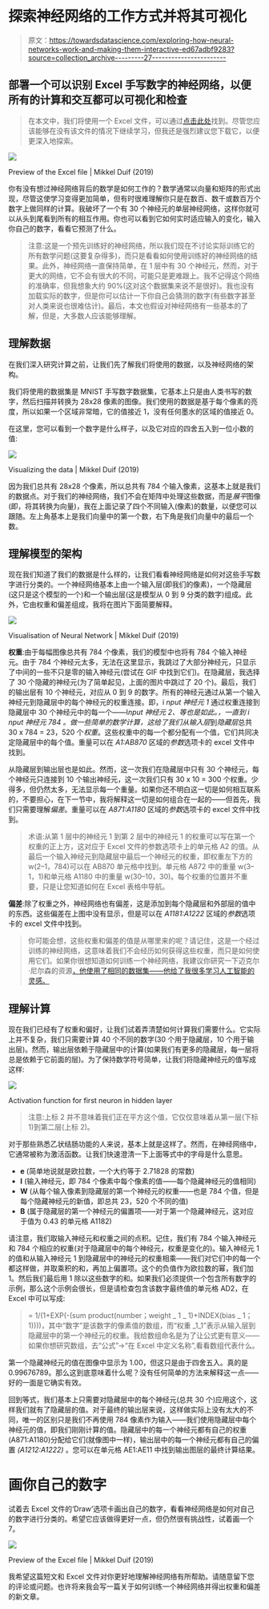 # 探索神经网络的工作方式并将其可视化

> 原文：<https://towardsdatascience.com/exploring-how-neural-networks-work-and-making-them-interactive-ed67adbf9283?source=collection_archive---------27----------------------->

## 部署一个可以识别 Excel 手写数字的神经网络，以便所有的计算和交互都可以可视化和检查

> 在本文中，我们将使用一个 Excel 文件，可以通过[点击此处](https://1drv.ms/x/s!AtALkL1BpheSiI9u4DsLalENcibY8Q?e=36qdYr)找到。尽管您应该能够在没有该文件的情况下继续学习，但我还是强烈建议您下载它，以便更深入地探索。

![](img/bdbf8bd993d823f9396ec620b94a3992.png)

Preview of the Excel file | Mikkel Duif (2019)

你有没有想过神经网络背后的数学是如何工作的？数学通常以向量和矩阵的形式出现，尽管这使学习变得更加简单，但有时很难理解你只是在数百、数千或数百万个数字上做同样的计算。我破坏了一个有 30 个神经元的单层神经网络，这样你就可以从头到尾看到所有的相互作用。你也可以看到它如何实时适应输入的变化，输入你自己的数字，看看它预测了什么。

> 注意:这是一个预先训练好的神经网络，所以我们现在不讨论实际训练它的所有数学问题(这要复杂得多)，而只是看看如何使用训练好的神经网络的结果。此外，神经网络一直保持简单，在 1 层中有 30 个神经元，然而，对于更大的网络，它不会有很大的不同，可能只是更难跟上。我不记得这个网络的准确率，但我想象大约 90%(这对这个数据集来说不是很好)。我也没有加载实际的数字，但是你可以估计一下你自己会猜测的数字(有些数字甚至对人类来说也很难估计)。最后，本文也假设对神经网络有一些基本的了解，但是，大多数人应该能够理解。

## 理解数据

在我们深入研究计算之前，让我们先了解我们将使用的数据，以及神经网络的架构。

我们将使用的数据集是 MNIST 手写数字数据集，它基本上只是由人类书写的数字，然后扫描并转换为 28x28 像素的图像。我们使用的数据是基于每个像素的亮度，所以如果一个区域非常暗，它的值接近 1，没有任何墨水的区域的值接近 0。

在这里，您可以看到一个数字是什么样子，以及它对应的四舍五入到一位小数的值:

![](img/6cf95c8d7914fde6f43d6e1feaa0a9a1.png)

Visualizing the data | Mikkel Duif (2019)

因为我们总共有 28x28 个像素，所以总共有 784 个输入像素，这基本上就是我们的数据点。对于我们的神经网络，我们不会在矩阵中处理这些数据，而是*展平*图像(即，将其转换为向量)，我在上面记录了四个不同输入(像素)的数量，以便您可以跟随。左上角基本上是我们向量中的第一个数，右下角是我们向量中的最后一个数。

## 理解模型的架构

现在我们知道了我们的数据是什么样的，让我们看看神经网络是如何对这些手写数字进行分类的。一个神经网络基本上由一个输入层(即我们的像素)，一个隐藏层(这只是这个模型的一个)和一个输出层(这是模型从 0 到 9 分类的数字)组成。此外，它由权重和偏差组成，我将在图片下面简要解释。

![](img/cc1bf1ee10cb8d42f461c48f9e3c14ba.png)

Visualisation of Neural Network | Mikkel Duif (2019)

**权重**:由于每幅图像总共有 784 个像素，我们的模型中也将有 784 个输入神经元。由于 784 个神经元太多，无法在这里显示，我跳过了大部分神经元，只显示了中间的一些不只是零的输入神经元(尝试在 GIF 中找到它们)。在隐藏层，我选择了 30 个隐藏的神经元(为了简单起见，上面的图片中跳过了 20 个)。最后，我们的输出层有 10 个神经元，对应从 0 到 9 的数字。所有的神经元通过从第一个输入神经元到隐藏层中的每个神经元的权重连接。即，i *nput 神经元 1* 通过权重连接到隐藏层中 30 个神经元中的每一个——I*nput 神经元 2、*等也是如此。，一直到 i *nput 神经元 784* 。做一些简单的数学计算，这给了我们从*输入层*到*隐藏层*总共 30 x 784 = 23，520 个*权重*。这些权重中的每一个都分配有一个值，它们共同决定隐藏层中的每个值。重量可以在 *A1:AB870* 区域的*参数*选项卡的 excel 文件中找到。

从隐藏层到输出层也是如此。然而，这一次我们在隐藏层中只有 30 个神经元，每个神经元只连接到 10 个输出神经元，这一次我们只有 30 x 10 = 300 个权重。少得多，但仍然太多，无法显示每一个重量。如果你还不明白这一切是如何相互联系的，不要担心，在下一节中，我将解释这一切是如何组合在一起的——但首先，我们只需要理解*偏差*。重量可以在 *A871:A1180* 区域的*参数*选项卡的 excel 文件中找到。

> 术语:从第 1 层中的神经元 1 到第 2 层中的神经元 1 的权重可以写在第一个权重的正上方，这对应于 Excel 文件的参数选项卡上的单元格 A2 的值。从最后一个输入神经元到隐藏层中最后一个神经元的权重，即权重左下方的 w(2–1，784)可以在 AB870 单元格中找到。单元格 A872 中的重量 w(3–1，1)和单元格 A1180 中的重量 w(30–10，30)。每个权重的位置并不重要，只是让您知道如何在 Excel 表格中导航。

**偏差**:除了权重之外，神经网络也有偏差，这是添加到每个隐藏层和外部层的值中的东西。这些偏差在上图中没有显示，但是可以在 *A1181:A1222* 区域的*参数*选项卡的 excel 文件中找到。

> 你可能会想，这些权重和偏差的值是从哪里来的呢？请记住，这是一个经过训练的神经网络，这意味着我们不会经历如何获得这些权重，而只是如何使用它们。如果你很想知道如何训练一个神经网络，我建议你研究一下迈克尔·尼尔森的资源[，他使用了相同的数据集——他给了我很多学习人工智能的灵感。](http://neuralnetworksanddeeplearning.com/chap2.html)

## 理解计算

现在我们已经有了权重和偏好，让我们试着弄清楚如何计算我们需要什么。它实际上并不复杂，我们只需要计算 40 个不同的数字(30 个用于隐藏层，10 个用于输出层)。然而，输出层依赖于隐藏层中的计算(如果我们有更多的隐藏层，每一层将总是依赖于它前面的层)。为了保持数学符号简单，让我们将隐藏神经元的值写成这样:

![](img/a07b35abb7f1857ce51e25304854a79f.png)

Activation function for first neuron in hidden layer

> 注意:上标 2 并不意味着我们正在平方这个值，它仅仅意味着从第一层(下标 1)到第二层(上标 2)。

对于那些熟悉乙状结肠功能的人来说，基本上就是这样了。然而，在神经网络中，它通常被称为激活函数。让我们快速澄清一下上面等式中的字母是什么意思。

*   **e** (简单地说就是欧拉数，一个大约等于 2.71828 的常数)
*   **I** (输入神经元，即 784 个像素中每个像素的值——每个隐藏神经元的值相同)
*   **W** (从每个输入像素到隐藏层的第一个神经元的权重——也是 784 个值，但是每个隐藏神经元的新值，即总共 23，520 个不同的值)
*   **B** (属于隐藏层的第一个神经元的偏置项——对于第一个隐藏神经元，这对应于值为 0.43 的单元格 A1182)

请注意，我们取输入神经元和权重之间的点积。记住，我们有 784 个输入神经元和 784 个相应的权重(对于隐藏层中的每个神经元，权重是变化的)。输入神经元 1 的值和从输入神经元 1 到隐藏层中的神经元的权重相乘——我们对它们中的每一个都这样做，并取乘积的和，再加上偏置项。这个的负值作为欧拉数的幂，我们加 1。然后我们最后用 1 除以这些数字的和。如果我们必须提供一个包含所有数字的示例，那么这个示例会很长，但是请检查包含该数字最终值的单元格 AD2，在 Excel 中可以写成:

> = 1/(1+EXP(-(sum product(number；weight _ 1 _ 1)+INDEX(bias _ 1；1))))，其中“数字”是该数字的像素值的数组，而“权重 _1_1”表示从输入层到隐藏层中的第一个神经元的权重。我给数组命名是为了让公式更有意义——如果你想研究数组，去“公式”->“在 Excel 中定义名称”,看看数组代表什么。

第一个隐藏神经元的值在图像中显示为 1.00，但这只是由于四舍五入。真的是 0.99676789。那么这到底意味着什么呢？没有任何简单的方法来解释这一点——好的一面是它确实有效。

回到等式，我们基本上只需要对隐藏层中的每个神经元(总共 30 个)应用这个，这样我们就有了隐藏层的值。对于最终的输出层来说，这样做实际上没有太大的不同，唯一的区别只是我们不再使用 784 像素作为输入——我们使用隐藏层中每个神经元的值，即我们刚刚计算的值。隐藏层中的每一个神经元都有自己的权重(A871:A1180)分配给它们(就像图中一样)，输出层中的每一个神经元都有自己的偏置 *(A1212:A1222)* 。您可以在单元格 AE1:AE11 中找到输出图层的最终计算结果。

# 画你自己的数字

试着去 Excel 文件的‘Draw’选项卡画出自己的数字，看看神经网络是如何对自己的数字进行分类的。希望它应该做得更好一点，但仍然很有挑战性，试着画一个 7。

![](img/b018355f7ac4daad3156c97ffe48e318.png)

Preview of the Excel file | Mikkel Duif (2019)

我希望这篇短文和 Excel 文件对你更好地理解神经网络有所帮助。请随意留下您的评论或问题。也许将来我会写一篇关于如何训练一个神经网络并得出权重和偏差的新文章。